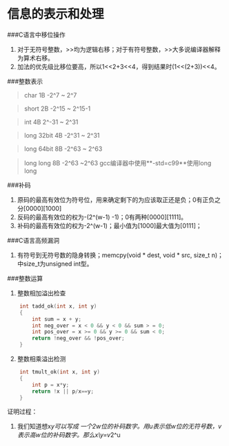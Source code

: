 信息的表示和处理
=============

###C语言中移位操作
1. 对于无符号整数，>>均为逻辑右移；对于有符号整数，>>大多说编译器解释为算术右移。
2. 加法的优先级比移位要高，所以1<<2+3<<4，得到结果时(1<<(2+3))<<4。

###整数表示
>char 1B -2^7 ~ 2^7

>short 2B    -2^15 ~ 2^15-1

>int 4B  2^-31 ~ 2^31

>long 32bit   4B -2^31 ~ 2^31

>long 64bit   8B -2^63 ~ 2^63

>long long 8B -2^63 ~2^63
gcc编译器中使用**-std=c99**使用long long

###补码
1. 原码的最高有效位为符号位，用来确定剩下的为应该取正还是负；0有正负之分[0000][1000]
2. 反码的最高有效位的权为-(2^(w-1) -1)；0有两种[0000][1111]。
3. 补码的最高有效位的权为-2^(w-1)；最小值为[1000]最大值为[0111]；

###C语言高频漏洞
1. 有符号到无符号数的隐身转换；memcpy(void * dest, void * src, size_t n)；中size_t为unsigned int型。

###整数运算
1. 整数相加溢出检查

```C
	int tadd_ok(int x, int y)
    {
        int sum = x + y;
        int neg_over = x < 0 && y < 0 && sum > = 0;
        int pos_over = x >= 0 && y >= 0 && sum < 0;
        return !neg_over && !pos_over;
    }

```    
2. 整数相乘溢出检测

```C
    int tmult_ok(int x, int y)
    {
        int p = x*y;
        return !x || p/x==y;
    }
```

证明过程：

1. 我们知道想x*y可以写成 一个2w位的补码数字。用u表示低w位的无符号数，v表示高w位的补码数字。那么x\y=v*2^u


